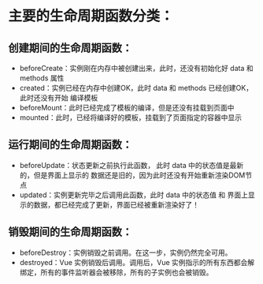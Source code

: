 # 主要的生命周期函数分类：

## 创建期间的生命周期函数：
+ beforeCreate：实例刚在内存中被创建出来，此时，还没有初始化好 data 和 methods 属性
+ created：实例已经在内存中创建OK，此时 data 和 methods 已经创建OK，此时还没有开始 编译模板
+ beforeMount：此时已经完成了模板的编译，但是还没有挂载到页面中
+ mounted：此时，已经将编译好的模板，挂载到了页面指定的容器中显示

## 运行期间的生命周期函数：
+ beforeUpdate：状态更新之前执行此函数， 此时 data 中的状态值是最新的，但是界面上显示的 数据还是旧的，因为此时还没有开始重新渲染DOM节点
+ updated：实例更新完毕之后调用此函数，此时 data 中的状态值 和 界面上显示的数据，都已经完成了更新，界面已经被重新渲染好了！

## 销毁期间的生命周期函数：
+ beforeDestroy：实例销毁之前调用。在这一步，实例仍然完全可用。
+ destroyed：Vue 实例销毁后调用。调用后，Vue 实例指示的所有东西都会解绑定，所有的事件监听器会被移除，所有的子实例也会被销毁。 